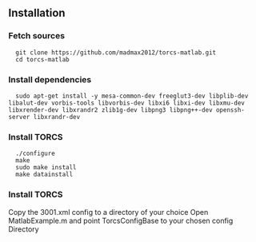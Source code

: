 ## Installation
### Fetch sources
```
  git clone https://github.com/madmax2012/torcs-matlab.git
  cd torcs-matlab
```
### Install dependencies
```
  sudo apt-get install -y mesa-common-dev freeglut3-dev libplib-dev libalut-dev vorbis-tools libvorbis-dev libxi6 libxi-dev libxmu-dev libxrender-dev libxrandr2 zlib1g-dev libpng3 libpng++-dev openssh-server libxrandr-dev
```
### Install TORCS 

```  
  ./configure
  make
  sudo make install
  make datainstall
```

### Install TORCS 

Copy the 3001.xml config to a directory of your choice
Open MatlabExample.m and point TorcsConfigBase  to your chosen config Directory
